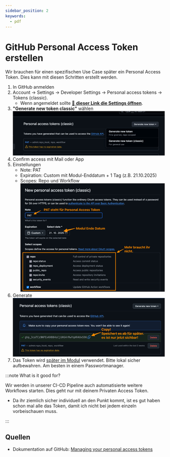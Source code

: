 ```yaml
---
sidebar_position: 2
keywords:
  - pdf
---
```


# GitHub Personal Access Token erstellen

Wir brauchen für einen spezifischen Use Case später ein Personal Access Token.
Dies kann mit diesen Schritten erstellt werden.

1. In GitHub anmelden
2. Account → Settings → Developer Settings → Personal access tokens → Tokens
   (classic).
   - Wenn angemeldet sollte
     [:link: **dieser Link die Settings öffnen**](https://github.com/settings/tokens).
3. **"Generate new token classic"** wählen
   ![Generate Pat](img/github-generate-token.png)
4. Confirm access mit Mail oder App
5. Einstellungen
   - Note: PAT
   - Expiration: Custom mit Modul-Enddatum + 1 Tag (z.B. 21.10.2025)
   - Scopes: Repo und Workflow
     ![GitHub PAT Settings](img/github-pat-settings.png)
6. Generate ![](img/github-pat-generate.png)
7. Das Token wird [später im Modul](/docs/lektionen/woche01/aufgabe-nginx-example-klonen.md#personal-access-token-pat-als-secret-setzen) verwendet. Bitte lokal sicher aufbewahren. Am
   besten in einem Passwortmanager.

:::note What is it good for?

Wir werden in unserer CI-CD Pipeline auch automatisierte weitere Workflows
starten. Dies geht nur mit deinem Privaten Access Token.

- Da ihr ziemlich sicher individuell an den Punkt kommt, ist es gut haben schon
  mal alle das Token, damit ich nicht bei jedem einzeln vorbeischauen muss.

:::

## Quellen

- Dokumentation auf GitHub:
  [Managing your personal access tokens](https://docs.github.com/en/authentication/keeping-your-account-and-data-secure/managing-your-personal-access-tokens)
